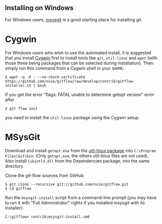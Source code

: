 Installing on Windows
---------------------

For Windows users, [msysgit](http://code.google.com/p/msysgit/) is a good
starting place for installing git.

Cygwin
======

For Windows users who wish to use the automated install, it is suggested that you install [Cygwin](http://www.cygwin.com/)
first to install tools like `git`, `util-linux` and `wget` (with those three being packages that can be selected
during installation). Then simply run this command from a Cygwin shell in your `$HOME`:

	$ wget -q -O - --no-check-certificate https://github.com/nvie/gitflow/raw/develop/contrib/gitflow-installer.sh | bash

If you get the error "flags: FATAL unable to determine getopt version" error after 

	$ git flow init

you need to install the `util-linux` package using the Cygwin setup.


MSysGit
=======

Download and install `getopt.exe` from the [util-linux package](http://gnuwin32.sourceforge.net/packages/util-linux-ng.htm) into `C:\Program Files\Git\bin`. (Only `getopt.exe`, the others util-linux files are not used). Also install `libintl3.dll` from the Dependencies package, into the same directory. 

Clone the git-flow sources from GitHub:

	$ git clone --recursive git://github.com/nvie/gitflow.git
	$ cd gitflow

Run the `msysgit-install` script from a command-line prompt (you may have to
run it with "Full Administrator" rights if you installed msysgit with its
installer):

	C:\gitflow> contrib\msysgit-install.cmd
